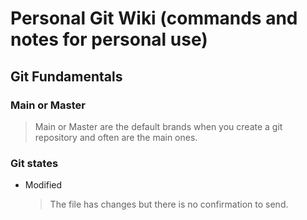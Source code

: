 # Personal Git Wiki (commands and notes for personal use)

## Git Fundamentals

### Main or Master
   > Main or Master are the default brands when you create a git repository and often are the main ones.

### Git states
  - Modified
    > The file has changes but there is no confirmation to send.
    
  

